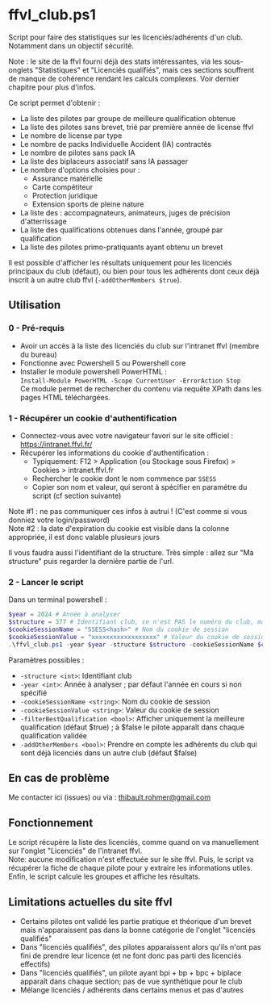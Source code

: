 # ffvl_club.ps1

Script pour faire des statistiques sur les licenciés/adhérents d'un club. Notamment dans un objectif sécurité.

Note : le site de la ffvl fourni déjà des stats intéressantes, via les sous-onglets "Statistiques" et "Licenciés qualifiés", mais ces sections souffrent de manque de cohérence rendant les calculs complexes. Voir dernier chapitre pour plus d'infos.

Ce script permet d'obtenir :
- La liste des pilotes par groupe de meilleure qualification obtenue
- La liste des pilotes sans brevet, trié par première année de license ffvl
- Le nombre de license par type
- Le nombre de packs Individuelle Accident (IA) contractés
- Le nombre de pilotes sans pack IA
- La liste des biplaceurs associatif sans IA passager
- Le nombre d'options choisies pour :
  - Assurance matérielle
  - Carte compétiteur
  - Protection juridique
  - Extension sports de pleine nature
- La liste des : accompagnateurs, animateurs, juges de précision d'atterrissage
- La liste des qualifications obtenues dans l'année, groupé par qualification
- La liste des pilotes primo-pratiquants ayant obtenu un brevet

Il est possible d'afficher les résultats uniquement pour les licenciés principaux du club (défaut), ou bien pour tous les adhérents dont ceux déjà inscrit à un autre club ffvl (`-addOtherMembers $true`).

## Utilisation

### 0 - Pré-requis
* Avoir un accès à la liste des licenciés du club sur l'intranet ffvl (membre du bureau)
* Fonctionne avec Powershell 5 ou Powershell core
* Installer le module powershell PowerHTML :  
`Install-Module PowerHTML -Scope CurrentUser -ErrorAction Stop`  
Ce module permet de rechercher du contenu via requête XPath dans les pages HTML téléchargées.

### 1 - Récupérer un cookie d'authentification

- Connectez-vous avec votre navigateur favori sur le site officiel : https://intranet.ffvl.fr/
- Récupérer les informations du cookie d'authentification :
  - Typiquement: F12 > Application (ou Stockage sous Firefox) > Cookies > intranet.ffvl.fr
  - Rechercher le cookie dont le nom commence par `SSESS`
  - Copier son nom et valeur, qui seront à spécifier en paramétre du script (cf section suivante)

Note #1 : ne pas communiquer ces infos à autrui ! (C'est comme si vous donniez votre login/password)  
Note #2 : la date d'expiration du cookie est visible dans la colonne appropriée, il est donc valable plusieurs jours  

Il vous faudra aussi l'identifiant de la structure. Très simple : allez sur "Ma structure" puis regarder la dernière partie de l'url.

### 2 - Lancer le script
Dans un terminal powershell :
``` powershell
$year = 2024 # Année à analyser
$structure = 377 # Identifiant club, ce n'est PAS le numéro du club, mais l'identifiant dans l'url
$cookieSessionName = "SSESS<hash>" # Nom du cookie de session
$cookieSessionValue = "xxxxxxxxxxxxxxxxxx" # Valeur du cookie de session
.\ffvl_club.ps1 -year $year -structure $structure -cookieSessionName $cookieSessionName -cookieSessionValue $cookieSessionValue
```

Paramètres possibles :
* `-structure <int>`: Identifiant club
* `-year <int>`: Année à analyser ; par défaut l'année en cours si non spécifié
* `-cookieSessionName <string>`: Nom du cookie de session
* `-cookieSessionValue <string>`: Valeur du cookie de session
* `-filterBestQualification <bool>`: Afficher uniquement la meilleure qualification (défaut $true) ; à $false le pilote apparaît dans chaque qualification validée
* `-addOtherMembers <bool>`: Prendre en compte les adhérents du club qui sont déjà licenciés dans un autre club (défaut $false)

## En cas de problème

Me contacter ici (issues) ou via : thibault.rohmer@gmail.com

## Fonctionnement

Le script récupère la liste des licenciés, comme quand on va manuellement sur l'onglet "Licenciés" de l'intranet ffvl.  
Note: aucune modification n'est effectuée sur le site ffvl.
Puis, le script va récupérer la fiche de chaque pilote pour y extraire les informations utiles.  
Enfin, le script calcule les groupes et affiche les résultats.

## Limitations actuelles du site ffvl
- Certains pilotes ont validé les partie pratique et théorique d'un brevet mais n'apparaissent pas dans la bonne catégorie de l'onglet "licenciés qualifiés"
- Dans "licenciés qualifiés", des pilotes apparaissent alors qu'ils n'ont pas fini de prendre leur licence (et ne font donc pas parti des licenciés effectifs)
- Dans "licenciés qualifiés", un pilote ayant bpi + bp + bpc + biplace apparaît dans chaque section; pas de vue synthétique pour le club
- Mélange licenciés / adhérents dans certains menus et pas d'autres
